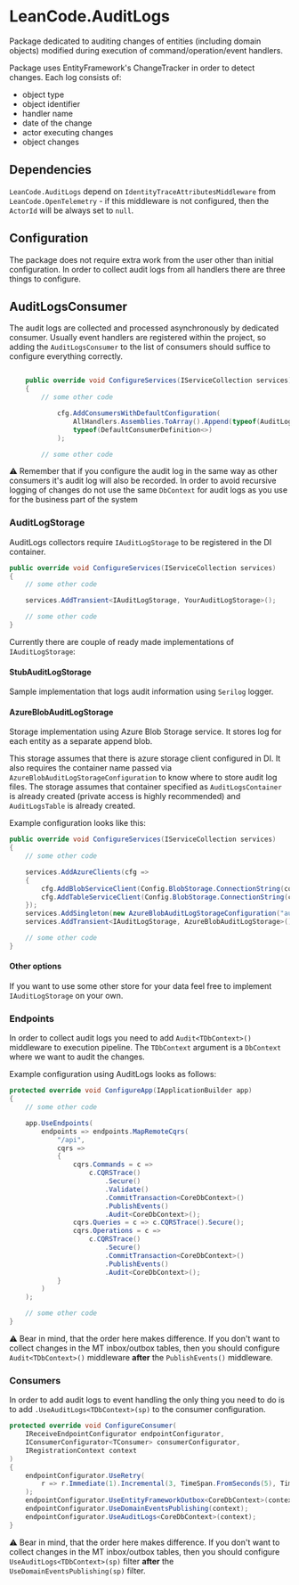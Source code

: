 # LeanCode.AuditLogs

Package dedicated to auditing changes of entities (including domain objects) modified during execution of command/operation/event handlers.

Package uses EntityFramework's ChangeTracker in order to detect changes. Each log consists of:
- object type
- object identifier
- handler name
- date of the change
- actor executing changes
- object changes

## Dependencies

`LeanCode.AuditLogs` depend on `IdentityTraceAttributesMiddleware` from  `LeanCode.OpenTelemetry` - if this middleware is not configured, then the `ActorId` will be always set to `null`.

## Configuration

The package does not require extra work from the user other than initial configuration. In order to collect audit logs from all handlers there are three things to configure.

## AuditLogsConsumer

The audit logs are collected and processed asynchronously by dedicated consumer. Usually event handlers are registered within the project, so adding the `AuditLogsConsumer` to the list of consumers should suffice to configure everything correctly.

```csharp

    public override void ConfigureServices(IServiceCollection services)
    {
        // some other code

            cfg.AddConsumersWithDefaultConfiguration(
                AllHandlers.Assemblies.ToArray().Append(typeof(AuditLogsConsumer).Assembly),
                typeof(DefaultConsumerDefinition<>)
            );

        // some other code
```

⚠️ Remember that if you configure the audit log in the same way as other consumers it's audit log will also be recorded. In order to avoid recursive logging of changes do not use the same `DbContext` for audit logs as you use for the business part of the system

### AuditLogStorage

AuditLogs collectors require `IAuditLogStorage` to be registered in the DI container.

```csharp
public override void ConfigureServices(IServiceCollection services)
{
    // some other code

    services.AddTransient<IAuditLogStorage, YourAuditLogStorage>();

    // some other code
}
```

Currently there are couple of ready made implementations of `IAuditLogStorage`:

#### StubAuditLogStorage

Sample implementation that logs audit information using `Serilog` logger.

#### AzureBlobAuditLogStorage

Storage implementation using Azure Blob Storage service. It stores log for each entity as a separate append blob.

This storage assumes that there is azure storage client configured in DI. It also requires the container name passed via `AzureBlobAuditLogStorageConfiguration` to know where to store audit log files. The storage assumes that container specified as `AuditLogsContainer` is already created (private access is highly recommended) and `AuditLogsTable` is already created.

Example configuration looks like this:

```csharp
public override void ConfigureServices(IServiceCollection services)
{
    // some other code

    services.AddAzureClients(cfg =>
    {
        cfg.AddBlobServiceClient(Config.BlobStorage.ConnectionString(config));
        cfg.AddTableServiceClient(Config.BlobStorage.ConnectionString(config));
    });
    services.AddSingleton(new AzureBlobAuditLogStorageConfiguration("audit-logs", "auditlogs"));
    services.AddTransient<IAuditLogStorage, AzureBlobAuditLogStorage>();

    // some other code
}
```

#### Other options

If you want to use some other store for your data feel free to implement `IAuditLogStorage` on your own.

### Endpoints

In order to collect audit logs you need to add `Audit<TDbContext>()` middleware to execution pipeline. The `TDbContext` argument is a `DbContext` where we want to audit the changes.

Example configuration using AuditLogs looks as follows:

```csharp
protected override void ConfigureApp(IApplicationBuilder app)
{
    // some other code

    app.UseEndpoints(
        endpoints => endpoints.MapRemoteCqrs(
            "/api",
            cqrs =>
            {
                cqrs.Commands = c =>
                    c.CQRSTrace()
                        .Secure()
                        .Validate()
                        .CommitTransaction<CoreDbContext>()
                        .PublishEvents()
                        .Audit<CoreDbContext>();
                cqrs.Queries = c => c.CQRSTrace().Secure();
                cqrs.Operations = c =>
                    c.CQRSTrace()
                        .Secure()
                        .CommitTransaction<CoreDbContext>()
                        .PublishEvents()
                        .Audit<CoreDbContext>();
            }
        )
    );

    // some other code
}
```

⚠️ Bear in mind, that the order here makes difference. If you don't want to collect changes in the MT inbox/outbox tables, then you should configure `Audit<TDbContext>()` middleware **after** the `PublishEvents()` middleware.

### Consumers

In order to add audit logs to event handling the only thing you need to do is to add `.UseAuditLogs<TDbContext>(sp)` to the consumer configuration.

```csharp
protected override void ConfigureConsumer(
    IReceiveEndpointConfigurator endpointConfigurator,
    IConsumerConfigurator<TConsumer> consumerConfigurator,
    IRegistrationContext context
)
{
    endpointConfigurator.UseRetry(
        r => r.Immediate(1).Incremental(3, TimeSpan.FromSeconds(5), TimeSpan.FromSeconds(5))
    );
    endpointConfigurator.UseEntityFrameworkOutbox<CoreDbContext>(context);
    endpointConfigurator.UseDomainEventsPublishing(context);
    endpointConfigurator.UseAuditLogs<CoreDbContext>(context);
}
```

⚠️ Bear in mind, that the order here makes difference. If you don't want to collect changes in the MT inbox/outbox tables, then you should configure `UseAuditLogs<TDbContext>(sp)` filter **after** the `UseDomainEventsPublishing(sp)` filter.
